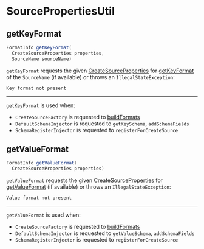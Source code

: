 # SourcePropertiesUtil

## <span id="getKeyFormat"> getKeyFormat

```java
FormatInfo getKeyFormat(
  CreateSourceProperties properties,
  SourceName sourceName)
```

`getKeyFormat` requests the given [CreateSourceProperties](CreateSourceProperties.md) for [getKeyFormat](CreateSourceProperties.md#getKeyFormat) of the `SourceName` (if available) or throws an `IllegalStateException`:

```text
Key format not present
```

---

`getKeyFormat` is used when:

* `CreateSourceFactory` is requested to [buildFormats](../CreateSourceFactory.md#buildFormats)
* `DefaultSchemaInjector` is requested to `getKeySchema`, `addSchemaFields`
* `SchemaRegisterInjector` is requested to `registerForCreateSource`

## <span id="getValueFormat"> getValueFormat

```java
FormatInfo getValueFormat(
  CreateSourceProperties properties)
```

`getValueFormat` requests the given [CreateSourceProperties](CreateSourceProperties.md) for [getValueFormat](CreateSourceProperties.md#getValueFormat) (if available) or throws an `IllegalStateException`:

```text
Value format not present
```

---

`getValueFormat` is used when:

* `CreateSourceFactory` is requested to [buildFormats](../CreateSourceFactory.md#buildFormats)
* `DefaultSchemaInjector` is requested to `getValueSchema`, `addSchemaFields`
* `SchemaRegisterInjector` is requested to `registerForCreateSource`
